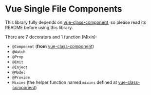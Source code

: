 # Vue Single File Components

This library fully depends on [vue-class-component](https://github.com/vuejs/vue-class-component), so please read its README before using this library.

There are 7 decorators and 1 function (Mixin):

* `@Component` (**from** [vue-class-component](https://github.com/vuejs/vue-class-component))
* `@Watch`
* `@Prop`
* `@Emit`
* `@Inject`
* `@Model`
* `@Provide`
* `Mixins` (the helper function named `mixins` defined at [vue-class-component](https://github.com/vuejs/vue-class-component))